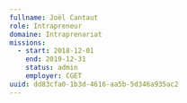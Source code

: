 ```yaml
---
fullname: Joël Cantaut
role: Intrapreneur
domaine: Intraprenariat
missions:
  - start: 2018-12-01
    end: 2019-12-31
    status: admin
    employer: CGET
uuid: dd83cfa0-1b3d-4616-aa5b-5d346a935ac2
---
```

